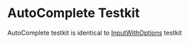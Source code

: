 # AutoComplete Testkit

AutoComplete testkit is identical to [InputWithOptions](/?activeTab=Testkit&path=%2Fstory%2Fcomponents-api-components--popovermenu) testkit
